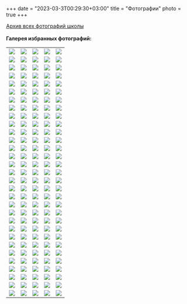 
+++
date = "2023-03-3T00:29:30+03:00"
title = "Фотографии"
photo = true
+++


<a href="https://photos.app.goo.gl/LGzNhAaYvwLjHu3d7" target="_blank">Архив всех фотографий школы</a><br /><br />
<b>Галерея избранных фотографий:</b><br />
<table>
<tr>
	<td>
		<a href="../photos/HSE_1.jpg" data-lightbox="conf"><img src="../previews/HSE_1.jpg" /></a>
	</td>
	<td>
		<a href="../photos/HSE_2.jpg" data-lightbox="conf"><img src="../previews/HSE_2.jpg" /></a>
	</td>
	<td>
		<a href="../photos/HSE_3.jpg" data-lightbox="conf"><img src="../previews/HSE_3.jpg" /></a>
	</td>
	<td>
		<a href="../photos/MI_1.jpg" data-lightbox="conf"><img src="../previews/MI_1.jpg" /></a>
	</td>
	<td>
		<a href="../photos/MI_2.jpg" data-lightbox="conf"><img src="../previews/MI_2.jpg" /></a>
	</td>
</tr>
<tr>
	<td>
		<a href="../photos/1.jpg" data-lightbox="conf"><img src="../previews/1.jpg" /></a>
	</td>
	<td>
		<a href="../photos/2.jpg" data-lightbox="conf"><img src="../previews/2.jpg" /></a>
	</td>
	<td>
		<a href="../photos/3.jpg" data-lightbox="conf"><img src="../previews/3.jpg" /></a>
	</td>
	<td>
		<a href="../photos/4.jpg" data-lightbox="conf"><img src="../previews/4.jpg" /></a>
	</td>
	<td>
		<a href="../photos/5.jpg" data-lightbox="conf"><img src="../previews/5.jpg" /></a>
	</td>
</tr>
<tr>
	<td>
		<a href="../photos/6.jpg" data-lightbox="conf"><img src="../previews/6.jpg" /></a>
	</td>
	<td>
		<a href="../photos/7.jpg" data-lightbox="conf"><img src="../previews/7.jpg" /></a>
	</td>
	<td>
		<a href="../photos/8.jpg" data-lightbox="conf"><img src="../previews/8.jpg" /></a>
	</td>
	<td>
		<a href="../photos/9.jpg" data-lightbox="conf"><img src="../previews/9.jpg" /></a>
	</td>
	<td>
		<a href="../photos/10.jpg" data-lightbox="conf"><img src="../previews/10.jpg" /></a>
	</td>
</tr>
<tr>
	<td>
		<a href="../photos/11.jpg" data-lightbox="conf"><img src="../previews/11.jpg" /></a>
	</td>
	<td>
		<a href="../photos/12.jpg" data-lightbox="conf"><img src="../previews/12.jpg" /></a>
	</td>
	<td>
		<a href="../photos/13.jpg" data-lightbox="conf"><img src="../previews/13.jpg" /></a>
	</td>
	<td>
		<a href="../photos/14.jpg" data-lightbox="conf"><img src="../previews/14.jpg" /></a>
	</td>
	<td>
		<a href="../photos/15.jpg" data-lightbox="conf"><img src="../previews/15.jpg" /></a>
	</td>
</tr>
<tr>
	<td>
		<a href="../photos/16.jpg" data-lightbox="conf"><img src="../previews/16.jpg" /></a>
	</td>
	<td>
		<a href="../photos/17.jpg" data-lightbox="conf"><img src="../previews/17.jpg" /></a>
	</td>
	<td>
		<a href="../photos/18.jpg" data-lightbox="conf"><img src="../previews/18.jpg" /></a>
	</td>
	<td>
		<a href="../photos/19.jpg" data-lightbox="conf"><img src="../previews/19.jpg" /></a>
	</td>
	<td>
		<a href="../photos/20.jpg" data-lightbox="conf"><img src="../previews/20.jpg" /></a>
	</td>
</tr>
<tr>
	<td>
		<a href="../photos/21.jpg" data-lightbox="conf"><img src="../previews/21.jpg" /></a>
	</td>
	<td>
		<a href="../photos/22.jpg" data-lightbox="conf"><img src="../previews/22.jpg" /></a>
	</td>
	<td>
		<a href="../photos/23.jpg" data-lightbox="conf"><img src="../previews/23.jpg" /></a>
	</td>
	<td>
		<a href="../photos/24.jpg" data-lightbox="conf"><img src="../previews/24.jpg" /></a>
	</td>
	<td>
		<a href="../photos/25.jpg" data-lightbox="conf"><img src="../previews/25.jpg" /></a>
	</td>
</tr>
<tr>
	<td>
		<a href="../photos/26.jpg" data-lightbox="conf"><img src="../previews/26.jpg" /></a>
	</td>
	<td>
		<a href="../photos/27.jpg" data-lightbox="conf"><img src="../previews/27.jpg" /></a>
	</td>
	<td>
		<a href="../photos/28.jpg" data-lightbox="conf"><img src="../previews/28.jpg" /></a>
	</td>
	<td>
		<a href="../photos/29.jpg" data-lightbox="conf"><img src="../previews/29.jpg" /></a>
	</td>
	<td>
		<a href="../photos/30.jpg" data-lightbox="conf"><img src="../previews/30.jpg" /></a>
	</td>
</tr>
<tr>
	<td>
		<a href="../photos/31.jpg" data-lightbox="conf"><img src="../previews/31.jpg" /></a>
	</td>
	<td>
		<a href="../photos/32.jpg" data-lightbox="conf"><img src="../previews/32.jpg" /></a>
	</td>
	<td>
		<a href="../photos/33.jpg" data-lightbox="conf"><img src="../previews/33.jpg" /></a>
	</td>
	<td>
		<a href="../photos/34.jpg" data-lightbox="conf"><img src="../previews/34.jpg" /></a>
	</td>
	<td>
		<a href="../photos/35.jpg" data-lightbox="conf"><img src="../previews/35.jpg" /></a>
	</td>
</tr>
<tr>
	<td>
		<a href="../photos/36.jpg" data-lightbox="conf"><img src="../previews/36.jpg" /></a>
	</td>
	<td>
		<a href="../photos/37.jpg" data-lightbox="conf"><img src="../previews/37.jpg" /></a>
	</td>
	<td>
		<a href="../photos/38.jpg" data-lightbox="conf"><img src="../previews/38.jpg" /></a>
	</td>
	<td>
		<a href="../photos/39.jpg" data-lightbox="conf"><img src="../previews/39.jpg" /></a>
	</td>
	<td>
		<a href="../photos/40.jpg" data-lightbox="conf"><img src="../previews/40.jpg" /></a>
	</td>
</tr>
<tr>
	<td>
		<a href="../photos/41.jpg" data-lightbox="conf"><img src="../previews/41.jpg" /></a>
	</td>
	<td>
		<a href="../photos/42.jpg" data-lightbox="conf"><img src="../previews/42.jpg" /></a>
	</td>
	<td>
		<a href="../photos/43.jpg" data-lightbox="conf"><img src="../previews/43.jpg" /></a>
	</td>
	<td>
		<a href="../photos/44.jpg" data-lightbox="conf"><img src="../previews/44.jpg" /></a>
	</td>
	<td>
		<a href="../photos/45.jpg" data-lightbox="conf"><img src="../previews/45.jpg" /></a>
	</td>
</tr>
<tr>
	<td>
		<a href="../photos/46.jpg" data-lightbox="conf"><img src="../previews/46.jpg" /></a>
	</td>
	<td>
		<a href="../photos/47.jpg" data-lightbox="conf"><img src="../previews/47.jpg" /></a>
	</td>
	<td>
		<a href="../photos/48.jpg" data-lightbox="conf"><img src="../previews/48.jpg" /></a>
	</td>
	<td>
		<a href="../photos/49.jpg" data-lightbox="conf"><img src="../previews/49.jpg" /></a>
	</td>
	<td>
		<a href="../photos/50.jpg" data-lightbox="conf"><img src="../previews/50.jpg" /></a>
	</td>
</tr>
<tr>
	<td>
		<a href="../photos/51.jpg" data-lightbox="conf"><img src="../previews/51.jpg" /></a>
	</td>
	<td>
		<a href="../photos/52.jpg" data-lightbox="conf"><img src="../previews/52.jpg" /></a>
	</td>
	<td>
		<a href="../photos/53.jpg" data-lightbox="conf"><img src="../previews/53.jpg" /></a>
	</td>
	<td>
		<a href="../photos/54.jpg" data-lightbox="conf"><img src="../previews/54.jpg" /></a>
	</td>
	<td>
		<a href="../photos/55.jpg" data-lightbox="conf"><img src="../previews/55.jpg" /></a>
	</td>
</tr>
<tr>
	<td>
		<a href="../photos/56.jpg" data-lightbox="conf"><img src="../previews/56.jpg" /></a>
	</td>
	<td>
		<a href="../photos/57.jpg" data-lightbox="conf"><img src="../previews/57.jpg" /></a>
	</td>
	<td>
		<a href="../photos/58.jpg" data-lightbox="conf"><img src="../previews/58.jpg" /></a>
	</td>
	<td>
		<a href="../photos/59.jpg" data-lightbox="conf"><img src="../previews/59.jpg" /></a>
	</td>
	<td>
		<a href="../photos/60.jpg" data-lightbox="conf"><img src="../previews/60.jpg" /></a>
	</td>
</tr>
<tr>
	<td>
		<a href="../photos/61.jpg" data-lightbox="conf"><img src="../previews/61.jpg" /></a>
	</td>
	<td>
		<a href="../photos/62.jpg" data-lightbox="conf"><img src="../previews/62.jpg" /></a>
	</td>
	<td>
		<a href="../photos/63.jpg" data-lightbox="conf"><img src="../previews/63.jpg" /></a>
	</td>
	<td>
		<a href="../photos/64.jpg" data-lightbox="conf"><img src="../previews/64.jpg" /></a>
	</td>
	<td>
		<a href="../photos/65.jpg" data-lightbox="conf"><img src="../previews/65.jpg" /></a>
	</td>
</tr>
<tr>
	<td>
		<a href="../photos/66.jpg" data-lightbox="conf"><img src="../previews/66.jpg" /></a>
	</td>
	<td>
		<a href="../photos/67.jpg" data-lightbox="conf"><img src="../previews/67.jpg" /></a>
	</td>
	<td>
		<a href="../photos/68.jpg" data-lightbox="conf"><img src="../previews/68.jpg" /></a>
	</td>
	<td>
		<a href="../photos/69.jpg" data-lightbox="conf"><img src="../previews/69.jpg" /></a>
	</td>
	<td>
		<a href="../photos/70.jpg" data-lightbox="conf"><img src="../previews/70.jpg" /></a>
	</td>
</tr>
<tr>
	<td>
		<a href="../photos/71.jpg" data-lightbox="conf"><img src="../previews/71.jpg" /></a>
	</td>
	<td>
		<a href="../photos/72.jpg" data-lightbox="conf"><img src="../previews/72.jpg" /></a>
	</td>
	<td>
		<a href="../photos/73.jpg" data-lightbox="conf"><img src="../previews/73.jpg" /></a>
	</td>
	<td>
		<a href="../photos/74.jpg" data-lightbox="conf"><img src="../previews/74.jpg" /></a>
	</td>
	<td>
		<a href="../photos/75.jpg" data-lightbox="conf"><img src="../previews/75.jpg" /></a>
	</td>
</tr>
<tr>
	<td>
		<a href="../photos/76.jpg" data-lightbox="conf"><img src="../previews/76.jpg" /></a>
	</td>
	<td>
		<a href="../photos/77.jpg" data-lightbox="conf"><img src="../previews/77.jpg" /></a>
	</td>
	<td>
		<a href="../photos/78.jpg" data-lightbox="conf"><img src="../previews/78.jpg" /></a>
	</td>
	<td>
		<a href="../photos/79.jpg" data-lightbox="conf"><img src="../previews/79.jpg" /></a>
	</td>
	<td>
		<a href="../photos/80.jpg" data-lightbox="conf"><img src="../previews/80.jpg" /></a>
	</td>
</tr>
<tr>
	<td>
		<a href="../photos/81.jpg" data-lightbox="conf"><img src="../previews/81.jpg" /></a>
	</td>
	<td>
		<a href="../photos/82.jpg" data-lightbox="conf"><img src="../previews/82.jpg" /></a>
	</td>
	<td>
		<a href="../photos/83.jpg" data-lightbox="conf"><img src="../previews/83.jpg" /></a>
	</td>
	<td>
		<a href="../photos/84.jpg" data-lightbox="conf"><img src="../previews/84.jpg" /></a>
	</td>
	<td>
		<a href="../photos/85.jpg" data-lightbox="conf"><img src="../previews/85.jpg" /></a>
	</td>
</tr>
<tr>
	<td>
		<a href="../photos/86.jpg" data-lightbox="conf"><img src="../previews/86.jpg" /></a>
	</td>
	<td>
		<a href="../photos/87.jpg" data-lightbox="conf"><img src="../previews/87.jpg" /></a>
	</td>
	<td>
		<a href="../photos/88.jpg" data-lightbox="conf"><img src="../previews/88.jpg" /></a>
	</td>
	<td>
		<a href="../photos/89.jpg" data-lightbox="conf"><img src="../previews/89.jpg" /></a>
	</td>
	<td>
		<a href="../photos/90.jpg" data-lightbox="conf"><img src="../previews/90.jpg" /></a>
	</td>
</tr>
<tr>
	<td>
		<a href="../photos/91.jpg" data-lightbox="conf"><img src="../previews/91.jpg" /></a>
	</td>
	<td>
		<a href="../photos/92.jpg" data-lightbox="conf"><img src="../previews/92.jpg" /></a>
	</td>
	<td>
		<a href="../photos/93.jpg" data-lightbox="conf"><img src="../previews/93.jpg" /></a>
	</td>
	<td>
		<a href="../photos/94.jpg" data-lightbox="conf"><img src="../previews/94.jpg" /></a>
	</td>
	<td>
		<a href="../photos/95.jpg" data-lightbox="conf"><img src="../previews/95.jpg" /></a>
	</td>
</tr>
<tr>
	<td>
		<a href="../photos/96.jpg" data-lightbox="conf"><img src="../previews/96.jpg" /></a>
	</td>
	<td>
		<a href="../photos/97.jpg" data-lightbox="conf"><img src="../previews/97.jpg" /></a>
	</td>
	<td>
		<a href="../photos/98.jpg" data-lightbox="conf"><img src="../previews/98.jpg" /></a>
	</td>
	<td>
		<a href="../photos/99.jpg" data-lightbox="conf"><img src="../previews/99.jpg" /></a>
	</td>
	<td>
		<a href="../photos/100.jpg" data-lightbox="conf"><img src="../previews/100.jpg" /></a>
	</td>
</tr>
<tr>
	<td>
		<a href="../photos/101.jpg" data-lightbox="conf"><img src="../previews/101.jpg" /></a>
	</td>
	<td>
		<a href="../photos/102.jpg" data-lightbox="conf"><img src="../previews/102.jpg" /></a>
	</td>
	<td>
		<a href="../photos/103.jpg" data-lightbox="conf"><img src="../previews/103.jpg" /></a>
	</td>
	<td>
		<a href="../photos/104.jpg" data-lightbox="conf"><img src="../previews/104.jpg" /></a>
	</td>
	<td>
		<a href="../photos/105.jpg" data-lightbox="conf"><img src="../previews/105.jpg" /></a>
	</td>
</tr>
<tr>
	<td>
		<a href="../photos/106.jpg" data-lightbox="conf"><img src="../previews/106.jpg" /></a>
	</td>
	<td>
		<a href="../photos/107.jpg" data-lightbox="conf"><img src="../previews/107.jpg" /></a>
	</td>
	<td>
		<a href="../photos/108.jpg" data-lightbox="conf"><img src="../previews/108.jpg" /></a>
	</td>
	<td>
		<a href="../photos/109.jpg" data-lightbox="conf"><img src="../previews/109.jpg" /></a>
	</td>
	<td>
		<a href="../photos/110.jpg" data-lightbox="conf"><img src="../previews/110.jpg" /></a>
	</td>
</tr>
<tr>
	<td>
		<a href="../photos/111.jpg" data-lightbox="conf"><img src="../previews/111.jpg" /></a>
	</td>
	<td>
		<a href="../photos/112.jpg" data-lightbox="conf"><img src="../previews/112.jpg" /></a>
	</td>
	<td>
		<a href="../photos/113.jpg" data-lightbox="conf"><img src="../previews/113.jpg" /></a>
	</td>
	<td>
		<a href="../photos/114.jpg" data-lightbox="conf"><img src="../previews/114.jpg" /></a>
	</td>
	<td>
		<a href="../photos/115.jpg" data-lightbox="conf"><img src="../previews/115.jpg" /></a>
	</td>
</tr>
<tr>
	<td>
		<a href="../photos/116.jpg" data-lightbox="conf"><img src="../previews/116.jpg" /></a>
	</td>
	<td>
		<a href="../photos/117.jpg" data-lightbox="conf"><img src="../previews/117.jpg" /></a>
	</td>
	<td>
		<a href="../photos/118.jpg" data-lightbox="conf"><img src="../previews/118.jpg" /></a>
	</td>
	<td>
		<a href="../photos/119.jpg" data-lightbox="conf"><img src="../previews/119.jpg" /></a>
	</td>
	<td>
		<a href="../photos/120.jpg" data-lightbox="conf"><img src="../previews/120.jpg" /></a>
	</td>
</tr>
<tr>
	<td>
		<a href="../photos/121.jpg" data-lightbox="conf"><img src="../previews/121.jpg" /></a>
	</td>
	<td>
		<a href="../photos/122.jpg" data-lightbox="conf"><img src="../previews/122.jpg" /></a>
	</td>
	<td>
		<a href="../photos/123.jpg" data-lightbox="conf"><img src="../previews/123.jpg" /></a>
	</td>
	<td>
		<a href="../photos/124.jpg" data-lightbox="conf"><img src="../previews/124.jpg" /></a>
	</td>
	<td>
		<a href="../photos/125.jpg" data-lightbox="conf"><img src="../previews/125.jpg" /></a>
	</td>
</tr>
<tr>
	<td>
		<a href="../photos/126.jpg" data-lightbox="conf"><img src="../previews/126.jpg" /></a>
	</td>
	<td>
		<a href="../photos/127.jpg" data-lightbox="conf"><img src="../previews/127.jpg" /></a>
	</td>
	<td>
		<a href="../photos/128.jpg" data-lightbox="conf"><img src="../previews/128.jpg" /></a>
	</td>
	<td>
		<a href="../photos/129.jpg" data-lightbox="conf"><img src="../previews/129.jpg" /></a>
	</td>
	<td>
		<a href="../photos/130.jpg" data-lightbox="conf"><img src="../previews/130.jpg" /></a>
	</td>
</tr>
<tr>
	<td>
		<a href="../photos/131.jpg" data-lightbox="conf"><img src="../previews/131.jpg" /></a>
	</td>
	<td>
		<a href="../photos/132.jpg" data-lightbox="conf"><img src="../previews/132.jpg" /></a>
	</td>
	<td>
		<a href="../photos/133.jpg" data-lightbox="conf"><img src="../previews/133.jpg" /></a>
	</td>
	<td>
		<a href="../photos/134.jpg" data-lightbox="conf"><img src="../previews/134.jpg" /></a>
	</td>
	<td>
		<a href="../photos/135.jpg" data-lightbox="conf"><img src="../previews/135.jpg" /></a>
	</td>
</tr>
<tr>
	<td>
		<a href="../photos/136.jpg" data-lightbox="conf"><img src="../previews/136.jpg" /></a>
	</td>
	<td>
		<a href="../photos/137.jpg" data-lightbox="conf"><img src="../previews/137.jpg" /></a>
	</td>
	<td>
		<a href="../photos/138.jpg" data-lightbox="conf"><img src="../previews/138.jpg" /></a>
	</td>
	<td>
		<a href="../photos/139.jpg" data-lightbox="conf"><img src="../previews/139.jpg" /></a>
	</td>
	<td>
		<a href="../photos/140.jpg" data-lightbox="conf"><img src="../previews/140.jpg" /></a>
	</td>
</tr>
<tr>
	<td>
		<a href="../photos/141.jpg" data-lightbox="conf"><img src="../previews/141.jpg" /></a>
	</td>
	<td>
		<a href="../photos/142.jpg" data-lightbox="conf"><img src="../previews/142.jpg" /></a>
	</td>
	<td>
		<a href="../photos/143.jpg" data-lightbox="conf"><img src="../previews/143.jpg" /></a>
	</td>
	<td>
		<a href="../photos/144.jpg" data-lightbox="conf"><img src="../previews/144.jpg" /></a>
	</td>
	<td>
		<a href="../photos/145.jpg" data-lightbox="conf"><img src="../previews/145.jpg" /></a>
	</td>
</tr>
<tr>
	<td>
		<a href="../photos/146.jpg" data-lightbox="conf"><img src="../previews/146.jpg" /></a>
	</td>
	<td>
		<a href="../photos/147.jpg" data-lightbox="conf"><img src="../previews/147.jpg" /></a>
	</td>
	<td>
		<a href="../photos/148.jpg" data-lightbox="conf"><img src="../previews/148.jpg" /></a>
	</td>
	<td>
		<a href="../photos/149.jpg" data-lightbox="conf"><img src="../previews/149.jpg" /></a>
	</td>
	<td>
		<a href="../photos/150.jpg" data-lightbox="conf"><img src="../previews/150.jpg" /></a>
	</td>
</tr>
</table>
